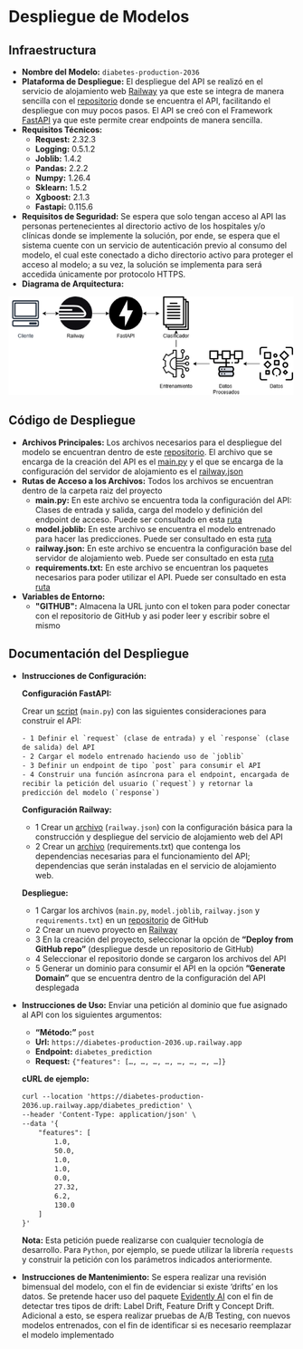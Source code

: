 # Despliegue de Modelos

## Infraestructura

- **Nombre del Modelo:** `diabetes-production-2036`
- **Plataforma de Despliegue:** El despliegue del API se realizó en el servicio de alojamiento web [Railway](https://railway.app/) ya que este se integra de manera sencilla con el [repositorio]( https://github.com/jroncanciot/diabetes) donde se encuentra el API, facilitando el despliegue con muy pocos pasos. El API se creó con el Framework [FastAPI]( https://fastapi.tiangolo.com/) ya que este permite crear endpoints de manera sencilla. 
- **Requisitos Técnicos:** 
  - **Request:** $2.32.3$
  - **Logging:** $0.5.1.2$
  - **Joblib:** $1.4.2$
  - **Pandas:** $2.2.2$
  - **Numpy:** $1.26.4$
  - **Sklearn:** $1.5.2$
  - **Xgboost:** $2.1.3$
  - **Fastapi:** $0.115.6$
- **Requisitos de Seguridad:** Se espera que solo tengan acceso al API las personas pertenecientes al directorio activo de los hospitales y/o clínicas donde se implemente la solución, por ende, se espera que el sistema cuente con un servicio de autenticación previo al consumo del modelo, el cual este conectado a dicho directorio activo para proteger el acceso al modelo; a su vez, la solución se implementa para será accedida únicamente por protocolo HTTPS.
- **Diagrama de Arquitectura:** 

![Api_Architecture](/scripts/evaluation/graphics/api_architecture.png)

## Código de Despliegue

- **Archivos Principales:** Los archivos necesarios para el despliegue del modelo se encuentran dentro de este [repositorio](https://github.com/jroncanciot/diabetes). El archivo que se encarga de la creación del API es el [main.py]( https://github.com/jroncanciot/diabetes/blob/master/main.py) y el que se encarga de la configuración del servidor de alojamiento es el [railway.json]( https://github.com/jroncanciot/diabetes/blob/master/railway.json)
- **Rutas de Acceso a los Archivos:** Todos los archivos se encuentran dentro de la carpeta raiz del proyecto
  - **main.py:** En este archivo se encuentra toda la configuración del API: Clases de entrada y salida, carga del modelo y definición del endpoint de acceso. Puede ser consultado en esta [ruta](https://github.com/jroncanciot/diabetes/blob/master/main.py)
  - **model.joblib:** En este archivo se encuentra el modelo entrenado para hacer las predicciones. Puede ser consultado en esta [ruta](https://github.com/jroncanciot/diabetes/blob/master/model.joblib)
  - **railway.json:** En este archivo se encuentra la configuración base del servidor de alojamiento web. Puede ser consultado en esta [ruta](https://github.com/jroncanciot/diabetes/blob/master/railway.json)
  - **requirements.txt:** En este archivo se encuentran los paquetes necesarios para poder utilizar el API. Puede ser consultado en esta [ruta](https://github.com/jroncanciot/diabetes/blob/master/requirements.txt)
- **Variables de Entorno:**
  - **"GITHUB":** Almacena la URL junto con el token para poder conectar con el repositorio de GitHub y asi poder leer y escribir sobre el mismo

## Documentación del Despliegue

- **Instrucciones de Configuración:** 

  **Configuración FastAPI:**

    Crear un [script](https://github.com/jroncanciot/diabetes/blob/master/main.py) (`main.py`) con las siguientes consideraciones para construir el API:
      
      - 1 Definir el `request` (clase de entrada) y el `response` (clase de salida) del API
      - 2 Cargar el modelo entrenado haciendo uso de `joblib`
      - 3 Definir un endpoint de tipo `post` para consumir el API
      - 4 Construir una función asíncrona para el endpoint, encargada de recibir la petición del usuario (`request`) y retornar la predicción del modelo (`response`)

  **Configuración Railway:**

    - 1 Crear un [archivo](https://github.com/jroncanciot/diabetes/blob/master/railway.json) (`railway.json`) con la configuración básica para la construcción y despliegue del servicio de alojamiento web del API
    - 2 Crear un [archivo](https://github.com/jroncanciot/diabetes/blob/master/requirements.txt) (requirements.txt) que contenga los dependencias necesarias para el funcionamiento del API; dependencias que serán instaladas en el servicio de alojamiento web.

  **Despliegue:**

    - 1 Cargar los archivos (`main.py`, `model.joblib`, `railway.json` y `requirements.txt`) en un [repositorio](https://github.com/jroncanciot/diabetes) de GitHub
    - 2 Crear un nuevo proyecto en [Railway](https://railway.app/)
    - 3 En la creación del proyecto, seleccionar la opción de **“Deploy from GitHub repo”** (despliegue desde un repositorio de GitHub)
    - 4 Seleccionar el repositorio donde se cargaron los archivos del API
    - 5 Generar un dominio para consumir el API en la opción **”Generate Domain”** que se encuentra dentro de la configuración del API desplegada
- **Instrucciones de Uso:**
  Enviar una petición al dominio que fue asignado al API con los siguientes argumentos:
    - **“Método:”** `post`
    - **Url:** `https://diabetes-production-2036.up.railway.app`
    - **Endpoint:** `diabetes_prediction`
    - **Request:** `{"features": […, …, …, …, …, …, …, …]}`

  **cURL de ejemplo:**

  ```
  curl --location 'https://diabetes-production-2036.up.railway.app/diabetes_prediction' \
  --header 'Content-Type: application/json' \
  --data '{
      "features": [
          1.0,
          50.0,
          1.0,
          1.0,
          0.0,
          27.32,
          6.2,
          130.0
      ]
  }'
  ```

  **Nota:** Esta petición puede realizarse con cualquier tecnología de desarrollo. Para `Python`, por ejemplo, se puede utilizar la librería `requests` y construir la petición con los parámetros indicados anteriormente.
- **Instrucciones de Mantenimiento:** Se espera realizar una revisión bimensual del modelo, con el fin de evidenciar si existe ‘drifts’ en los datos. Se pretende hacer uso del paquete [Evidently AI](https://www.evidentlyai.com/) con el fin de detectar tres tipos de drift: Label Drift, Feature Drift y Concept Drift. Adicional a esto, se espera realizar pruebas de A/B Testing, con nuevos modelos entrenados, con el fin de identificar si es necesario reemplazar el modelo implementado 
